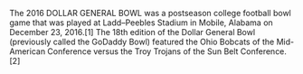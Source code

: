 The 2016 DOLLAR GENERAL BOWL was a postseason college football bowl game that was played at Ladd–Peebles Stadium in Mobile, Alabama on December 23, 2016.[1] The 18th edition of the Dollar General Bowl (previously called the GoDaddy Bowl) featured the Ohio Bobcats of the Mid-American Conference versus the Troy Trojans of the Sun Belt Conference.[2]
